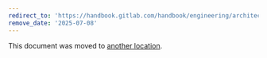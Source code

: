 ```yaml
---
redirect_to: 'https://handbook.gitlab.com/handbook/engineering/architecture/design-documents/secret_manager/decisions/001_envelop_encryption/'
remove_date: '2025-07-08'
---
```


This document was moved to [another location](https://handbook.gitlab.com/handbook/engineering/architecture/design-documents/secret_manager/decisions/001_envelop_encryption/).

<!-- This redirect file can be deleted after <2025-07-08>. -->
<!-- Redirects that point to other docs in the same project expire in three months. -->
<!-- Redirects that point to docs in a different project or site (for example, link is not relative and starts with `https:`) expire in one year. -->
<!-- Before deletion, see: https://docs.gitlab.com/ee/development/documentation/redirects.html -->
